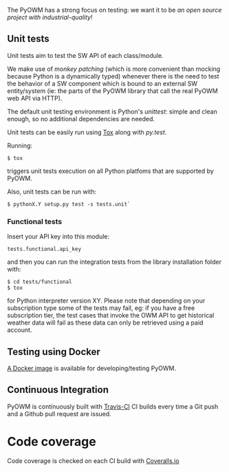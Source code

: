 
The PyOWM has a strong focus on testing: we want it to be _an open source project with industrial-quality_!

## Unit tests
Unit tests aim to test the SW API of each class/module.

We make use of _monkey patching_ (which is more convenient than mocking because
Python is a dynamically typed) whenever there is the need to test the behavior
of a SW component which is bound to an external SW entity/system (ie: the parts
of the PyOWM library that call the real PyOWM web API via HTTP).

The default unit testing environment is Python's _unittest_: simple and clean enough, so no additional dependencies are needed.

Unit tests can be easily run using [Tox](http://tox.readthedocs.org) along with _py.test_. 

Running:

    $ tox

triggers unit tests execution on all Python platfoms that are supported by PyOWM.

Also, unit tests can be run with:

```shell
$ pythonX.Y setup.py test -s tests.unit`
```


### Functional tests
Insert your API key into this module:

    tests.functional.api_key

and then you can run the integration tests from the library installation 
folder with:

    $ cd tests/functional
    $ tox

for Python interpreter version XY.
Please note that depending on your subscription type some of the tests may fail, eg: if you have a free subscription tier, the test cases that invoke the OWM API to get historical weather data will fail as these data can only be retrieved using a paid account.

## Testing using Docker
[A Docker image](https://github.com/csparpa/pyowm/wiki/Docker) is available for developing/testing PyOWM.

## Continuous Integration
PyOWM is continuously built with [Travis-CI](https://travis-ci.org/csparpa/pyowm)
CI builds every time a Git push and a Github pull request are issued.

# Code coverage
Code coverage is checked on each CI build with [Coveralls.io](https://coveralls.io/r/csparpa/pyowm)
